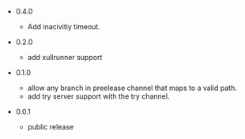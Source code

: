 - 0.4.0
  - Add inacivitiy timeout.

- 0.2.0
  - add xullrunner support

- 0.1.0
  - allow any branch in preelease channel that maps to a valid path.
  - add try server support with the try channel.

- 0.0.1
  - public release
